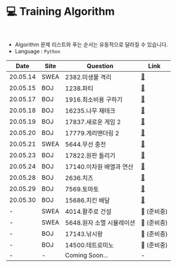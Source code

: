 # :computer: Training Algorithm

<br>

- Algorithm 문제 리스트와 푸는 순서는 유동적으로 달라질 수 있습니다.
- Language : `Python`

| Date     | Site | Question                  | Link                                                         |
| -------- | ---- | ------------------------- | ------------------------------------------------------------ |
| 20.05.14 | SWEA | 2382.미생물 격리          | <a href="https://github.com/wally-wally/training_algorithm/blob/master/algorithm/SWEA/2382.%EB%AF%B8%EC%83%9D%EB%AC%BC%20%EA%B2%A9%EB%A6%AC/2382.py" target="_blank">:link:</a> |
| 20.05.15 | BOJ  | 1238.파티                 | <a href="https://github.com/wally-wally/training_algorithm/blob/master/algorithm/BOJ/1238.파티/1238.py" target="_blank">:link:</a> |
| 20.05.17 | BOJ  | 1916.최소비용 구하기      | <a href="https://github.com/wally-wally/training_algorithm/blob/master/algorithm/BOJ/1916.최소비용구하기/1916.py" target="_blank">:link:</a> |
| 20.05.18 | BOJ  | 16235.나무 재테크         | <a href="https://github.com/wally-wally/training_algorithm/blob/master/algorithm/BOJ/16235.나무재테크/16235.py" target="_blank">:link:</a> |
| 20.05.19 | BOJ  | 17837.새로운 게임 2       | <a href="https://github.com/wally-wally/training_algorithm/blob/master/algorithm/BOJ/17837.새로운게임2/17837.py" target="_blank">:link:</a> |
| 20.05.20 | BOJ  | 17779.게리맨더링 2        | <a href="https://github.com/wally-wally/training_algorithm/blob/master/algorithm/BOJ/17779.게리맨더링2/17779.py" target="_blank">:link:</a> |
| 20.05.21 | SWEA | 5644.무선 충전            | <a href="https://github.com/wally-wally/training_algorithm/blob/master/algorithm/SWEA/5644.무선충전/5644.py" target="_blank">:link:</a> |
| 20.05.23 | BOJ  | 17822.원판 돌리기         | <a href="https://github.com/wally-wally/training_algorithm/blob/master/algorithm/BOJ/17822.원판돌리기/17822.py" target="_blank">:link:</a> |
| 20.05.24 | BOJ  | 17140.이차원 배열과 연산  | <a href="https://github.com/wally-wally/training_algorithm/blob/master/algorithm/BOJ/17140.이차원배열과연산/17140.py" target="_blank">:link:</a> |
| 20.05.28 | BOJ  | 2636.치즈                 | <a href="https://github.com/wally-wally/training_algorithm/blob/master/algorithm/BOJ/2636.치즈/2636.py" target="_blank">:link:</a> |
| 20.05.29 | BOJ  | 7569.토마토               | <a href="https://github.com/wally-wally/training_algorithm/blob/master/algorithm/BOJ/7569.토마토/7569.py" target="_blank">:link:</a> |
| 20.05.30 | BOJ  | 15686.치킨 배달           | <a href="https://github.com/wally-wally/training_algorithm/blob/master/algorithm/BOJ/15686.치킨배달/15686.py" target="_blank">:link:</a> |
| -        | SWEA | 4014.활주로 건설          | :link: (준비중)                                              |
| -        | SWEA | 5648.원자 소멸 시뮬레이션 | :link: (준비중)                                              |
| -        | BOJ  | 17143.낚시왕              | :link: (준비중)                                              |
| -        | BOJ  | 14500.테트로미노          | :link: (준비중)                                              |
| -        | -    | Coming Soon...            | -                                                            |